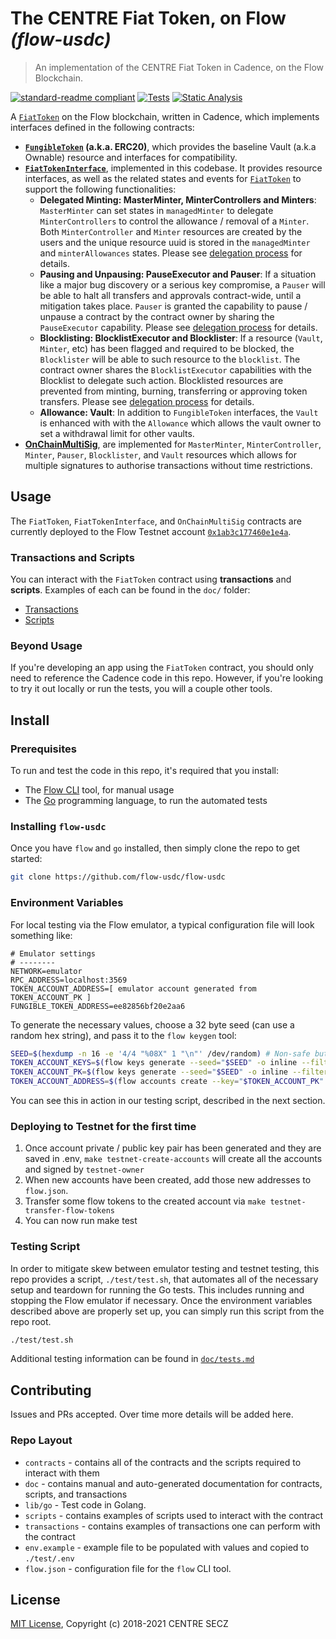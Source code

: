 # The CENTRE Fiat Token, on Flow _(flow-usdc)_

> An implementation of the CENTRE Fiat Token in Cadence, on the Flow Blockchain.

<!-- markdownlint-configure-file { "MD013": { "line_length": 100 } } -->

[![standard-readme compliant](https://img.shields.io/badge/readme%20style-standard-lightgreen.svg?style=flat-square)](https://github.com/RichardLitt/standard-readme)
[![Tests](https://github.com/flow-usdc/flow-usdc/actions/workflows/tests-main.yml/badge.svg)](https://github.com/flow-usdc/flow-usdc/actions/workflows/tests-main.yml)
[![Static Analysis](https://github.com/flow-usdc/flow-usdc/actions/workflows/static-analysis.yml/badge.svg)](https://github.com/flow-usdc/flow-usdc/actions/workflows/static-analysis.yml)

<!-- TODO: Banner? -->

A [`FiatToken`] on the Flow blockchain, written in Cadence, which implements interfaces defined
in the following contracts:

* **[`FungibleToken`] (a.k.a. ERC20)**, which provides the baseline Vault (a.k.a Ownable) resource
and interfaces for compatibility.
* **[`FiatTokenInterface`]**, implemented in this codebase. It provides resource interfaces,
as well as the related states and events for [`FiatToken`] to support the following functionalities:
  * **Delegated Minting: MasterMinter, MinterControllers and Minters**:
  `MasterMinter` can set states in `managedMinter` to  delegate
  `MinterControllers` to control the allowance / removal of a `Minter`.
  Both `MinterController` and `Minter` resources are created by the users
  and the unique resource uuid is stored in the `managedMinter` and `minterAllowances` states.
  Please see [delegation process](./doc/resource-interactions.md) for details.
  * **Pausing and Unpausing: PauseExecutor and Pauser**: If a situation like a major bug discovery
  or a serious key compromise,
  a `Pauser` will be able to halt all transfers and approvals contract-wide,
  until a mitigation takes place.
  `Pauser` is granted the capability to pause / unpause a contract by the contract owner by
  sharing the `PauseExecutor` capability.
  Please see [delegation process](./doc/resource-interactions.md) for details.
  * **Blocklisting: BlocklistExecutor and Blocklister**: If a resource (`Vault`, `Minter`, etc)
  has been flagged and required to be blocked, the `Blocklister` will be able to such resource to
  the `blocklist`. The contract owner shares the `BlocklistExecutor` capabilities with the
  Blocklist to delegate such action.
  Blocklisted resources are prevented from minting, burning, transferring or approving token transfers.
  Please see [delegation process](./doc/resource-interactions.md) for details.
  * **Allowance: Vault**: In addition to `FungibleToken` interfaces,
  the `Vault` is enhanced with with the `Allowance` which allows the vault owner to set a withdrawal
  limit for other vaults.
* **[OnChainMultiSig]**, are implemented for `MasterMinter`, `MinterController`, `Minter`, `Pauser`,
`Blocklister`, and `Vault` resources which allows for multiple signatures to authorise transactions
without time restrictions.

[`FiatToken`]: https://github.com/flow-usdc/flow-usdc/blob/main/contracts/FiatToken.cdc
[`FiatTokenInterface`]: https://github.com/flow-usdc/flow-usdc/blob/main/contracts/FiatTokenInterface.cdc
[`FungibleToken`]: https://docs.onflow.org/core-contracts/fungible-token/
[OnChainMultiSig]: https://github.com/flow-hydraulics/onchain-multisig

## Usage

The `FiatToken`, `FiatTokenInterface`, and `OnChainMultiSig` contracts are currently deployed to
the Flow Testnet account [`0x1ab3c177460e1e4a`].

### Transactions and Scripts

You can interact with the `FiatToken` contract using **transactions** and **scripts**. Examples
of each can be found in the `doc/` folder:

* [Transactions](./doc/TRANSACTIONS.md)
* [Scripts](./doc/SCRIPTS.md)

### Beyond Usage

If you're developing an app using the `FiatToken` contract, you should only need to reference the
Cadence code in this repo. However, if you're looking to try it out locally or run the tests,
you will a couple other tools.

## Install

### Prerequisites

To run and test the code in this repo, it's required that you install:

* The [Flow CLI](https://docs.onflow.org/flow-cli/) tool, for manual usage
* The [Go](https://golang.org/doc/install) programming language, to run the automated tests

### Installing `flow-usdc`

Once you have `flow` and `go` installed, then simply clone the repo to get started:

```bash
git clone https://github.com/flow-usdc/flow-usdc
```

[`0x1ab3c177460e1e4a`]: https://flow-view-source.com/testnet/account/0x1ab3c177460e1e4a/

### Environment Variables

For local testing via the Flow emulator, a typical configuration file will look something like:

```shell
# Emulator settings
# --------
NETWORK=emulator
RPC_ADDRESS=localhost:3569
TOKEN_ACCOUNT_ADDRESS=[ emulator account generated from TOKEN_ACCOUNT_PK ]
FUNGIBLE_TOKEN_ADDRESS=ee82856bf20e2aa6
```

To generate the necessary values, choose a 32 byte seed (can use a random hex string), and
pass it to the `flow keygen` tool:

```bash
SEED=$(hexdump -n 16 -e '4/4 "%08X" 1 "\n"' /dev/random) # Non-safe but usable random numbers
TOKEN_ACCOUNT_KEYS=$(flow keys generate --seed="$SEED" -o inline --filter=Private)
TOKEN_ACCOUNT_PK=$(flow keys generate --seed="$SEED" -o inline --filter=Private)
TOKEN_ACCOUNT_ADDRESS=$(flow accounts create --key="$TOKEN_ACCOUNT_PK" -o inline --filter=Address)
```

You can see this in action in our testing script, described in the next section.

### Deploying to Testnet for the first time

1. Once account private / public key pair has been generated and they are saved in .env,
`make testnet-create-accounts` will create all the accounts and signed by `testnet-owner`
2. When new accounts have been created, add those new addresses to `flow.json`.
3. Transfer some flow tokens to the created account via `make testnet-transfer-flow-tokens`
4. You can now run make test

### Testing Script

In order to mitigate skew between emulator testing and testnet testing, this repo provides a
script, `./test/test.sh`, that automates all of the necessary setup and teardown for running the Go
tests. This includes running and stopping the Flow emulator if necessary. Once the environment
variables described above are properly set up, you can simply run this script from the repo
root.

```bash
./test/test.sh
```

Additional testing information can be found in [`doc/tests.md`](./doc/tests.md)

## Contributing

Issues and PRs accepted. Over time more details will be added here.

### Repo Layout

* `contracts` - contains all of the contracts and the scripts required to interact with them
* `doc` - contains manual and auto-generated documentation for contracts, scripts, and transactions
* `lib/go` - Test code in Golang.
* `scripts` - contains examples of scripts used to interact with the contract
* `transactions` - contains examples of transactions one can perform with the contract
* `env.example` - example file to be populated with values and copied to `./test/.env`
* `flow.json` - configuration file for the `flow` CLI tool.

## License

[MIT License](./LICENSE), Copyright (c) 2018-2021 CENTRE SECZ
